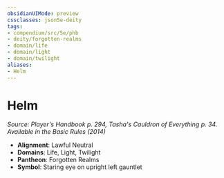 ```yaml
---
obsidianUIMode: preview
cssclasses: json5e-deity
tags:
- compendium/src/5e/phb
- deity/forgotten-realms
- domain/life
- domain/light
- domain/twilight
aliases: 
- Helm
---
```

# Helm
*Source: Player's Handbook p. 294, Tasha's Cauldron of Everything p. 34. Available in the Basic Rules (2014)* 

- **Alignment**: Lawful Neutral
- **Domains**: Life, Light, Twilight
- **Pantheon**: Forgotten Realms
- **Symbol**: Staring eye on upright left gauntlet